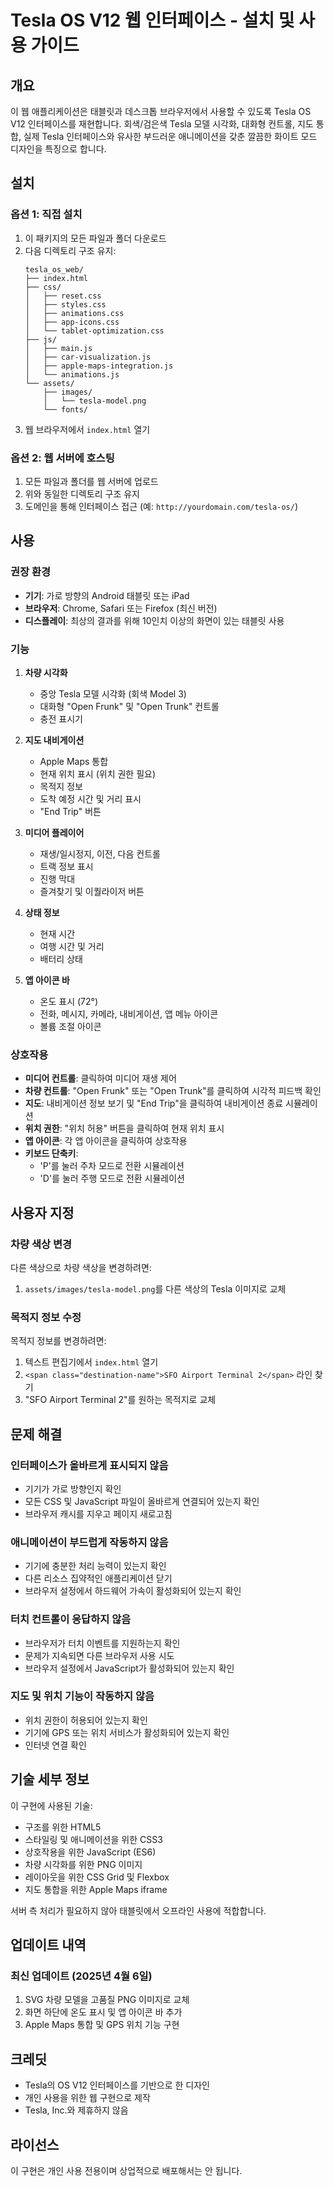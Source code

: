 # Tesla OS V12 웹 인터페이스 - 설치 및 사용 가이드

## 개요

이 웹 애플리케이션은 태블릿과 데스크톱 브라우저에서 사용할 수 있도록 Tesla OS V12 인터페이스를 재현합니다. 회색/검은색 Tesla 모델 시각화, 대화형 컨트롤, 지도 통합, 실제 Tesla 인터페이스와 유사한 부드러운 애니메이션을 갖춘 깔끔한 화이트 모드 디자인을 특징으로 합니다.

## 설치

### 옵션 1: 직접 설치

1. 이 패키지의 모든 파일과 폴더 다운로드
2. 다음 디렉토리 구조 유지:
   ```
   tesla_os_web/
   ├── index.html
   ├── css/
   │   ├── reset.css
   │   ├── styles.css
   │   ├── animations.css
   │   ├── app-icons.css
   │   └── tablet-optimization.css
   ├── js/
   │   ├── main.js
   │   ├── car-visualization.js
   │   ├── apple-maps-integration.js
   │   └── animations.js
   └── assets/
       ├── images/
       │   └── tesla-model.png
       └── fonts/
   ```
3. 웹 브라우저에서 `index.html` 열기

### 옵션 2: 웹 서버에 호스팅

1. 모든 파일과 폴더를 웹 서버에 업로드
2. 위와 동일한 디렉토리 구조 유지
3. 도메인을 통해 인터페이스 접근 (예: `http://yourdomain.com/tesla-os/`)

## 사용

### 권장 환경

- **기기**: 가로 방향의 Android 태블릿 또는 iPad
- **브라우저**: Chrome, Safari 또는 Firefox (최신 버전)
- **디스플레이**: 최상의 결과를 위해 10인치 이상의 화면이 있는 태블릿 사용

### 기능

1. **차량 시각화**
   - 중앙 Tesla 모델 시각화 (회색 Model 3)
   - 대화형 "Open Frunk" 및 "Open Trunk" 컨트롤
   - 충전 표시기

2. **지도 내비게이션**
   - Apple Maps 통합
   - 현재 위치 표시 (위치 권한 필요)
   - 목적지 정보
   - 도착 예정 시간 및 거리 표시
   - "End Trip" 버튼

3. **미디어 플레이어**
   - 재생/일시정지, 이전, 다음 컨트롤
   - 트랙 정보 표시
   - 진행 막대
   - 즐겨찾기 및 이퀄라이저 버튼

4. **상태 정보**
   - 현재 시간
   - 여행 시간 및 거리
   - 배터리 상태

5. **앱 아이콘 바**
   - 온도 표시 (72°)
   - 전화, 메시지, 카메라, 내비게이션, 앱 메뉴 아이콘
   - 볼륨 조절 아이콘

### 상호작용

- **미디어 컨트롤**: 클릭하여 미디어 재생 제어
- **차량 컨트롤**: "Open Frunk" 또는 "Open Trunk"를 클릭하여 시각적 피드백 확인
- **지도**: 내비게이션 정보 보기 및 "End Trip"을 클릭하여 내비게이션 종료 시뮬레이션
- **위치 권한**: "위치 허용" 버튼을 클릭하여 현재 위치 표시
- **앱 아이콘**: 각 앱 아이콘을 클릭하여 상호작용
- **키보드 단축키**:
  - 'P'를 눌러 주차 모드로 전환 시뮬레이션
  - 'D'를 눌러 주행 모드로 전환 시뮬레이션

## 사용자 지정

### 차량 색상 변경

다른 색상으로 차량 색상을 변경하려면:

1. `assets/images/tesla-model.png`를 다른 색상의 Tesla 이미지로 교체

### 목적지 정보 수정

목적지 정보를 변경하려면:

1. 텍스트 편집기에서 `index.html` 열기
2. `<span class="destination-name">SFO Airport Terminal 2</span>` 라인 찾기
3. "SFO Airport Terminal 2"를 원하는 목적지로 교체

## 문제 해결

### 인터페이스가 올바르게 표시되지 않음

- 기기가 가로 방향인지 확인
- 모든 CSS 및 JavaScript 파일이 올바르게 연결되어 있는지 확인
- 브라우저 캐시를 지우고 페이지 새로고침

### 애니메이션이 부드럽게 작동하지 않음

- 기기에 충분한 처리 능력이 있는지 확인
- 다른 리소스 집약적인 애플리케이션 닫기
- 브라우저 설정에서 하드웨어 가속이 활성화되어 있는지 확인

### 터치 컨트롤이 응답하지 않음

- 브라우저가 터치 이벤트를 지원하는지 확인
- 문제가 지속되면 다른 브라우저 사용 시도
- 브라우저 설정에서 JavaScript가 활성화되어 있는지 확인

### 지도 및 위치 기능이 작동하지 않음

- 위치 권한이 허용되어 있는지 확인
- 기기에 GPS 또는 위치 서비스가 활성화되어 있는지 확인
- 인터넷 연결 확인

## 기술 세부 정보

이 구현에 사용된 기술:
- 구조를 위한 HTML5
- 스타일링 및 애니메이션을 위한 CSS3
- 상호작용을 위한 JavaScript (ES6)
- 차량 시각화를 위한 PNG 이미지
- 레이아웃을 위한 CSS Grid 및 Flexbox
- 지도 통합을 위한 Apple Maps iframe

서버 측 처리가 필요하지 않아 태블릿에서 오프라인 사용에 적합합니다.

## 업데이트 내역

### 최신 업데이트 (2025년 4월 6일)
1. SVG 차량 모델을 고품질 PNG 이미지로 교체
2. 화면 하단에 온도 표시 및 앱 아이콘 바 추가
3. Apple Maps 통합 및 GPS 위치 기능 구현

## 크레딧

- Tesla의 OS V12 인터페이스를 기반으로 한 디자인
- 개인 사용을 위한 웹 구현으로 제작
- Tesla, Inc.와 제휴하지 않음

## 라이선스

이 구현은 개인 사용 전용이며 상업적으로 배포해서는 안 됩니다.
